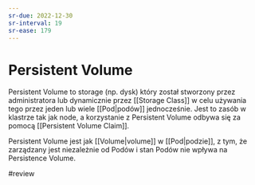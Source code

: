 ```yaml
---
sr-due: 2022-12-30
sr-interval: 19
sr-ease: 179
---
```


# Persistent Volume

Persistent Volume to storage (np. dysk) który został stworzony przez administratora lub dynamicznie przez [[Storage Class]] w celu używania tego przez jeden lub wiele [[Pod|podów]] jednocześnie.
Jest to zasób w klastrze tak jak node, a korzystanie z Persistent Volume odbywa się za pomocą [[Persistent Volume Claim]].

Persistent Volume jest jak [[Volume|volume]] w [[Pod|podzie]], z tym, że zarządzany jest niezależnie od Podów i stan Podów nie wpływa na Persistence Volume.



#review 